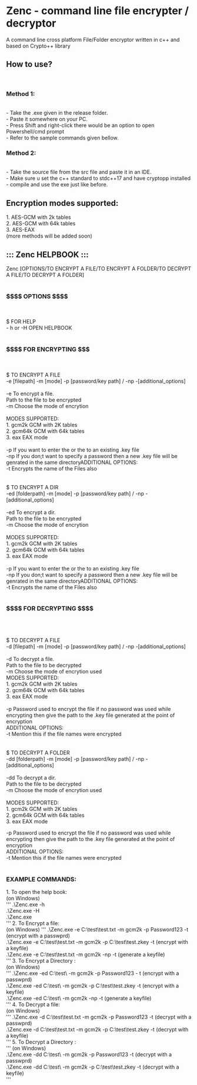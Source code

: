 <h1>Zenc - command line file encrypter / decryptor</h1>
A command line cross platform File/Folder encryptor written in c++ and based on Crypto++ library 

<h2>How to use?</h2> <br>
<h3>Method 1:</h3> <br>
       - Take the .exe given in the release folder.<br>
       - Paste it somewhere on your PC.<br>
       - Press Shift and right-click there would be an option to open Powershell/cmd prompt<br>
       - Refer to the sample commands given bellow.<br>
<h3>Method 2:</h3> <br>
       - Take the source file from the src file and paste it in an IDE.<br>
       - Make sure u set the c++ standard to stdc++17 and have cryptopp installed
       - compile and use the exe just like before.<br>

<h2>Encryption modes supported:</h2>
1.  AES-GCM with 2k tables<br>
2.  AES-GCM with 64k tables<br>
3.  AES-EAX<br>
(more methods will be added soon)<br>

<h2>::: Zenc HELPBOOK :::<br></h2>
Zenc [OPTIONS/TO ENCRYPT A FILE/TO ENCRYPT A FOLDER/TO DECRYPT A FILE/TO DECRYPT A FOLDER]<br>
<br>
<h3>$$$$ OPTIONS $$$$</h3><br>
<br>
$ FOR HELP<br>
- h or -H       OPEN HELPBOOK<br>
<br>
<h3>$$$$ FOR ENCRYPTING $$$</h3><br>
<br>
$ TO ENCRYPT A FILE<br>
-e [filepath] -m [mode] -p [password/key path] / -np -[additional_options]<br>
<br>
-e              To encrypt a file.<br>
<filepath>      Path to the file to be encrypted<br>
-m              Choose the mode of encrytion<br>
<br>
MODES SUPPORTED:<br>
        1. gcm2k        GCM with 2K tables<br>
        2. gcm64k       GCM with 64k tables<br>
        3. eax          EAX mode<br>
<br>
-p              If you want to enter the <password> or the <path> to an existing .key file<br>
-np             If you don;t want to specify a password then a new .key file will be genrated in the same directoryADDITIONAL OPTIONS:<br>
-t              Encrypts the name of the Files also<br>
<br>
<br>
$ TO ENCRYPT A DIR<br>
-ed [folderpath] -m [mode] -p [password/key path] / -np -[additional_options]<br>
<br>
-ed             To encrypt a dir.<br>
<folderpath>    Path to the file to be encrypted<br>
-m              Choose the mode of encrytion<br>
<br>
MODES SUPPORTED:<br>
        1. gcm2k        GCM with 2K tables<br>
        2. gcm64k       GCM with 64k tables<br>
        3. eax          EAX mode<br>
<br>
-p              If you want to enter the <password> or the <path> to an existing .key file<br>
-np             If you don;t want to specify a password then a new .key file will be genrated in the same directoryADDITIONAL OPTIONS:<br>
-t              Encrypts the name of the Files also<br>
<br>
<h3>$$$$ FOR DECRYPTING $$$$</h3><br>
<br>
<br>
$ TO DECRYPT A FILE<br>
-d [filepath] -m [mode] -p [password/key path] / -np -[additional_options]<br>
<br>
-d              To decrypt a file.<br>
<filepath>      Path to the file to be decrypted<br>
-m              Choose the mode of encrytion used
<br>
MODES SUPPORTED:<br>
        1. gcm2k        GCM with 2K tables<br>
        2. gcm64k       GCM with 64k tables<br>
        3. eax          EAX mode<br>
<br>
-p              Password used to encrypt the file if no password was used while encrypting then give the path to the .key file generated at the point of encryption<br>
ADDITIONAL OPTIONS:<br>
-t              Mention this if the file names were encrypted<br>
<br>
<br>
$ TO DECRYPT A FOLDER<br>
-dd [folderpath] -m [mode] -p [password/key path] / -np -[additional_options]<br>
<br>
-dd             To decrypt a dir.<br>
<folderpath>    Path to the file to be decrypted<br>
-m              Choose the mode of encrytion used<br>
<br>
MODES SUPPORTED:<br>
        1. gcm2k        GCM with 2K tables<br>
        2. gcm64k       GCM with 64k tables<br>
        3. eax          EAX mode<br>

-p              Password used to encrypt the file if no password was used while encrypting then give the path to the .key file generated at the point of encryption<br>
ADDITIONAL OPTIONS:<br>
-t              Mention this if the file names were encrypted<br>
<br>

<h3>EXAMPLE COMMANDS:<br></h3>
1. To open the help book:<br>
   (on Windows)<br>
'''
   .\Zenc.exe -h<br>
   .\Zenc.exe -H<br>
   .\Zenc.exe<br>
'''
2. To Encrypt a file:<br>
    (on Windows)
'''
   .\Zenc.exe -e C:\test\test.txt -m gcm2k -p Password123 -t (encrypt with a passwprd)<br>
   .\Zenc.exe -e C:\test\test.txt -m gcm2k -p C:\test\test.zkey -t (encrypt with a keyfile)<br>
   .\Zenc.exe -e C:\test\test.txt -m gcm2k -np -t (generate a keyfile)<br>
'''
3. To Encrypt a Directory :<br>
    (on Windows)<br>
'''
   .\Zenc.exe -ed C:\test\ -m gcm2k -p Password123 - t (encrypt with a passwprd)<br>
   .\Zenc.exe -ed C:\test\ -m gcm2k -p C:\test\test.zkey -t (encrypt with a keyfile)<br>
   .\Zenc.exe -ed C:\test\ -m gcm2k -np -t (generate a keyfile)<br>
'''
4. To Decrypt a file:<br>
    (on Windows)<br>
'''
   .\Zenc.exe -d C:\test\test.txt -m gcm2k -p Password123 -t (decrypt with a passwprd)<br>
   .\Zenc.exe -d C:\test\test.txt -m gcm2k -p C:\test\test.zkey -t (decrypt with a keyfile)<br>
'''
5. To Decrypt a Directory :<br>
'''
    (on Windows)<br>
   .\Zenc.exe -dd C:\test\ -m gcm2k -p Password123 -t (decrypt with a passwprd)<br>
   .\Zenc.exe -dd C:\test\ -m gcm2k -p C:\test\test.zkey -t (decrypt with a keyfile)<br>
''' 
